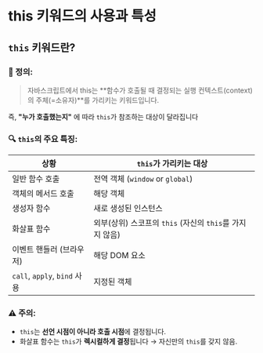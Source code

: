 # this 키워드의 사용과 특성

## `this` 키워드란?

### 📘 정의:

> 자바스크립트에서 this는 **함수가 호출될 때 결정되는 실행 컨텍스트(context)의 주체(=소유자)**를 가리키는 키워드입니다.
> 

즉, **"누가 호출했는지"** 에 따라 `this`가 참조하는 대상이 달라집니다

### 🔍 `this`의 주요 특징:

| 상황 | `this`가 가리키는 대상 |
| --- | --- |
| 일반 함수 호출 | 전역 객체 (`window` or `global`) |
| 객체의 메서드 호출 | 해당 객체 |
| 생성자 함수 | 새로 생성된 인스턴스 |
| 화살표 함수 | 외부(상위) 스코프의 `this` (자신의 `this`를 가지지 않음) |
| 이벤트 핸들러 (브라우저) | 해당 DOM 요소 |
| `call`, `apply`, `bind` 사용 | 지정된 객체 |

### ⚠️ 주의:

- `this`는 **선언 시점이 아니라 호출 시점**에 결정됩니다.
- 화살표 함수는 `this`가 **렉시컬하게 결정**됩니다 → 자신만의 `this`를 갖지 않음.
